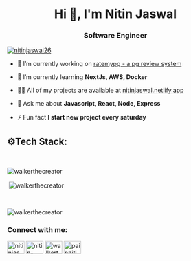 <h1 align="center">Hi 👋, I'm Nitin Jaswal</h1>
<h3 align="center">Software Engineer</h3>

<p align="left"> <a href="https://twitter.com/nitinjaswal26" target="blank"><img src="https://img.shields.io/twitter/follow/nitinjaswal26?logo=twitter&style=for-the-badge" alt="nitinjaswal26" /></a> </p>

- 🔭 I’m currently working on [ratemypg - a pg review system](ratemypg.vercel.app)

- 🌱 I’m currently learning **NextJs, AWS, Docker**

- 👨‍💻 All of my projects are available at [nitinjaswal.netlify.app](nitinjaswal.netlify.app)

- 💬 Ask me about **Javascript, React, Node, Express**

- ⚡ Fun fact **I start new project every saturday**


## ⚙Tech Stack:

<i className="ci ci-nextjs ci-2x"></i>
<i className="ci ci-ts ci-2x"></i>
<i className="ci ci-js ci-2x"></i>
<i className="ci ci-reactjs ci-2x"></i>
<i className="ci ci-redux ci-2x"></i>
<i className="ci ci-tailwind ci-2x"></i>
<i className="ci ci-nodejs ci-2x"></i>
<i className="ci ci-expressjs-wordmark ci-5x"></i>
<i className="ci ci-mongodb ci-2x"></i>
<i className="ci ci-redis ci-2x"></i>
<i className="ci ci-docker ci-2x"></i>
<i className="ci ci-git ci-2x"></i>




<br>
<p><img align="left" src="https://github-readme-stats.vercel.app/api/top-langs?username=walkerthecreator&show_icons=true&locale=en&layout=compact" alt="walkerthecreator" /></p>
<br>
<p>&nbsp;<img align="center" src="https://github-readme-stats.vercel.app/api?username=walkerthecreator&show_icons=true&locale=en" alt="walkerthecreator" /></p>
<br>
<p><img align="center" src="https://github-readme-streak-stats.herokuapp.com/?user=walkerthecreator&" alt="walkerthecreator" /></p>

<h3 align="left">Connect with me:</h3>
<p align="left">
<a href="https://twitter.com/nitinjaswal26" target="blank"><img align="center" src="https://raw.githubusercontent.com/rahuldkjain/github-profile-readme-generator/master/src/images/icons/Social/twitter.svg" alt="nitinjaswal26" height="30" width="40" /></a>
<a href="https://linkedin.com/in/nitin-jaswal-208952200" target="blank"><img align="center" src="https://raw.githubusercontent.com/rahuldkjain/github-profile-readme-generator/master/src/images/icons/Social/linked-in-alt.svg" alt="nitin-jaswal-208952200" height="30" width="40" /></a>
<a href="https://instagram.com/walkerthecreator" target="blank"><img align="center" src="https://raw.githubusercontent.com/rahuldkjain/github-profile-readme-generator/master/src/images/icons/Social/instagram.svg" alt="walkerthecreator" height="30" width="40" /></a>
<a href="https://www.leetcode.com/painnitin" target="blank"><img align="center" src="https://raw.githubusercontent.com/rahuldkjain/github-profile-readme-generator/master/src/images/icons/Social/leet-code.svg" alt="painnitin" height="30" width="40" /></a>
</p>
